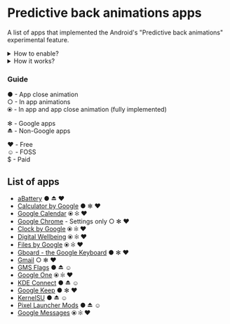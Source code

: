 # Predictive back animations apps
A list of apps that implemented the Android's "Predictive back animations" experimental feature.

<details>
  <summary>How to enable? </summary>
    
  1. Enable developer options.
  2. Navigate to developer options
  3. Enable the toggle "Predictive back navigations". May need a reboot for some apps.
    ![CleanShot 2024-03-27 at 9  16 01](https://github.com/sameerasw/predictive-back-animations-apps/assets/68902530/c474772d-b149-4846-acea-b6c62faf897c)
</details>


<details>
  <summary>How it works? </summary>
  https://github.com/sameerasw/predictive-back-animations-apps/assets/68902530/85586da0-ed07-40bb-b827-38bd7200b856
</details>



### Guide
● - App close animation<br>
○ - In app animations<br>
⦿ - In app and app close animation (fully implemented)<br>

✻ - Google apps <br>
⏏︎ - Non-Google apps <br>

♥︎ - Free <br>
☺︎ - FOSS <br>
$ - Paid



## List of apps
- [aBattery](https://play.google.com/store/apps/details?id=me.linshen.abattery&hl=en) ● ⏏︎ ♥︎
- [Calculator by Google](https://play.google.com/store/apps/details?id=com.google.android.calculator&hl=en) ● ✻ ♥︎
- [Google Calendar](https://play.google.com/store/apps/details?id=com.google.android.calendar&hl=en) ⦿ ✻ ♥︎
- [Google Chrome](https://play.google.com/store/apps/details?id=com.android.chrome&hl=en) - Settings only ○ ✻ ♥︎
- [Clock by Google](https://play.google.com/store/apps/details?id=com.google.android.deskclock&hl=en) ⦿ ✻ ♥︎
- [Digital Wellbeing](https://play.google.com/store/apps/details?id=com.google.android.apps.wellbeing&hl=en) ⦿ ✻ ♥︎
- [Files by Google](https://play.google.com/store/apps/details?id=com.google.android.apps.nbu.files&hl=en) ⦿ ✻ ♥︎
- [Gboard - the Google Keyboard](https://play.google.com/store/apps/details?id=com.google.android.inputmethod.latin&hl=en) ● ✻ ♥︎
- [Gmail](https://play.google.com/store/apps/details?id=com.google.android.gm&hl=en) ○ ✻ ♥︎
- [GMS Flags](https://github.com/polodarb/GMS-Flags) ● ⏏︎ ☺︎
- [Google One](https://play.google.com/store/apps/details?id=com.google.android.apps.subscriptions.red&hl=en) ⦿ ✻ ♥︎
- [KDE Connect](https://play.google.com/store/apps/details?id=org.kde.kdeconnect_tp&hl=en) ● ⏏︎ ☺︎
- [Google Keep](https://play.google.com/store/search?q=keep&c=apps&hl=en) ● ✻ ♥︎
- [KernelSU](https://github.com/tiann/KernelSU) ● ⏏︎ ☺︎
- [Pixel Launcher Mods](https://github.com/KieronQuinn/PixelLauncherMods) ● ⏏︎ ☺︎
- [Google Messages](https://play.google.com/store/apps/details?id=com.google.android.apps.messaging&hl=en) ⦿ ✻ ♥︎






